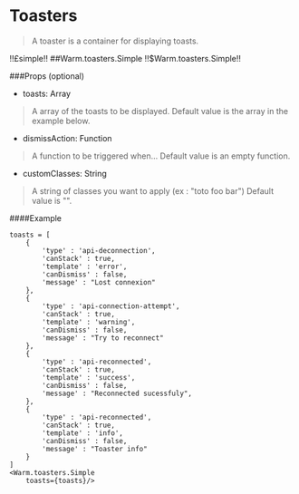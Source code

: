 # Toasters
> A toaster is a container for displaying toasts.

!!£simple!!
##Warm.toasters.Simple !!$Warm.toasters.Simple!!

###Props (optional)
- toasts: Array

> A array of the toasts to be displayed.
> Default value is the array in the example below.

- dismissAction: Function

> A function to be triggered when...
> Default value is an empty function.

- customClasses: String

> A string of classes you want to apply (ex : "toto foo bar")
> Default value is "".

####Example
```
toasts = [
    {
        'type' : 'api-deconnection',
        'canStack' : true,
        'template' : 'error',
        'canDismiss' : false,
        'message' : "Lost connexion"
    },
    {
        'type' : 'api-connection-attempt',
        'canStack' : true,
        'template' : 'warning',
        'canDismiss' : false,
        'message' : "Try to reconnect"
    },
    {
        'type' : 'api-reconnected',
        'canStack' : true,
        'template' : 'success',
        'canDismiss' : false,
        'message' : "Reconnected sucessfuly",
    },
    {
        'type' : 'api-reconnected',
        'canStack' : true,
        'template' : 'info',
        'canDismiss' : false,
        'message' : "Toaster info"
    }
]
<Warm.toasters.Simple
    toasts={toasts}/>
```
